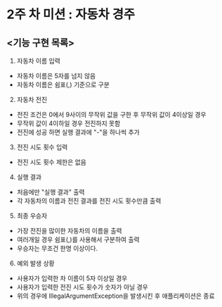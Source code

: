 # 2주 차 미션 : 자동차 경주

## <기능 구현 목록>

1. 자동차 이름 입력
- 자동차 이름은 5자를 넘지 않음
- 자동차 이름은 쉼표(,) 기준으로 구분


2. 자동차 전진
- 전진 조건은 0에서 9사이의 무작위 값을 구한 후 무작위 값이 4이상일 경우
- 무작위 값이 4이하일 경우 전진하지 못함
- 전진에 성공 하면 실행 결과에 "-"을 하나씩 추가


3. 전진 시도 횟수 입력
- 전진 시도 횟수 제한은 없음


4. 실행 결과
- 처음에만 "실행 결과" 출력
- 각 자동차의 이름과 전진 결과를 전진 시도 횟수만큼 출력


5. 최종 우승자
- 가장 전진을 많이한 자동차의 이름을 출력
- 여러개일 경우 쉼표(,)를 사용해서 구분하여 출력
- 우승자는 무조건 한명 이상이다.


6. 예외 발생 상황
- 사용자가 입력한 차 이름이 5자 이상일 경우
- 사용자가 입력한 전진 시도 횟수가 숫자가 아닐 경우
- 위의 경우에 IllegalArgumentException을 발생시킨 후 애플리케이션은 종료
